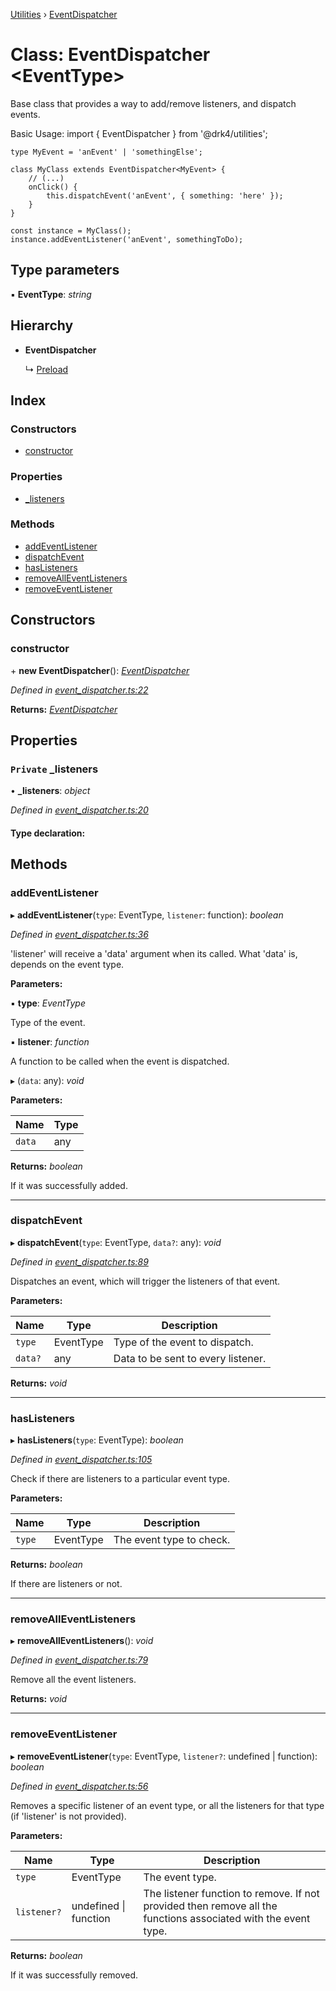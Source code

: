 [Utilities](../README.md) › [EventDispatcher](eventdispatcher.md)

# Class: EventDispatcher <**EventType**>

Base class that provides a way to add/remove listeners, and dispatch events.

Basic Usage:
    import { EventDispatcher } from '@drk4/utilities';

    type MyEvent = 'anEvent' | 'somethingElse';

    class MyClass extends EventDispatcher<MyEvent> {
        // (...)
        onClick() {
            this.dispatchEvent('anEvent', { something: 'here' });
        }
    }

    const instance = MyClass();
    instance.addEventListener('anEvent', somethingToDo);

## Type parameters

▪ **EventType**: *string*

## Hierarchy

* **EventDispatcher**

  ↳ [Preload](preload.md)

## Index

### Constructors

* [constructor](eventdispatcher.md#constructor)

### Properties

* [_listeners](eventdispatcher.md#private-_listeners)

### Methods

* [addEventListener](eventdispatcher.md#addeventlistener)
* [dispatchEvent](eventdispatcher.md#dispatchevent)
* [hasListeners](eventdispatcher.md#haslisteners)
* [removeAllEventListeners](eventdispatcher.md#removealleventlisteners)
* [removeEventListener](eventdispatcher.md#removeeventlistener)

## Constructors

###  constructor

\+ **new EventDispatcher**(): *[EventDispatcher](eventdispatcher.md)*

*Defined in [event_dispatcher.ts:22](https://github.com/noobiept/utilities/blob/2dab2f8/source/event_dispatcher.ts#L22)*

**Returns:** *[EventDispatcher](eventdispatcher.md)*

## Properties

### `Private` _listeners

• **_listeners**: *object*

*Defined in [event_dispatcher.ts:20](https://github.com/noobiept/utilities/blob/2dab2f8/source/event_dispatcher.ts#L20)*

#### Type declaration:

## Methods

###  addEventListener

▸ **addEventListener**(`type`: EventType, `listener`: function): *boolean*

*Defined in [event_dispatcher.ts:36](https://github.com/noobiept/utilities/blob/2dab2f8/source/event_dispatcher.ts#L36)*

'listener' will receive a 'data' argument when its called.
What 'data' is, depends on the event type.

**Parameters:**

▪ **type**: *EventType*

Type of the event.

▪ **listener**: *function*

A function to be called when the event is dispatched.

▸ (`data`: any): *void*

**Parameters:**

Name | Type |
------ | ------ |
`data` | any |

**Returns:** *boolean*

If it was successfully added.

___

###  dispatchEvent

▸ **dispatchEvent**(`type`: EventType, `data?`: any): *void*

*Defined in [event_dispatcher.ts:89](https://github.com/noobiept/utilities/blob/2dab2f8/source/event_dispatcher.ts#L89)*

Dispatches an event, which will trigger the listeners of that event.

**Parameters:**

Name | Type | Description |
------ | ------ | ------ |
`type` | EventType | Type of the event to dispatch. |
`data?` | any | Data to be sent to every listener.  |

**Returns:** *void*

___

###  hasListeners

▸ **hasListeners**(`type`: EventType): *boolean*

*Defined in [event_dispatcher.ts:105](https://github.com/noobiept/utilities/blob/2dab2f8/source/event_dispatcher.ts#L105)*

Check if there are listeners to a particular event type.

**Parameters:**

Name | Type | Description |
------ | ------ | ------ |
`type` | EventType | The event type to check. |

**Returns:** *boolean*

If there are listeners or not.

___

###  removeAllEventListeners

▸ **removeAllEventListeners**(): *void*

*Defined in [event_dispatcher.ts:79](https://github.com/noobiept/utilities/blob/2dab2f8/source/event_dispatcher.ts#L79)*

Remove all the event listeners.

**Returns:** *void*

___

###  removeEventListener

▸ **removeEventListener**(`type`: EventType, `listener?`: undefined | function): *boolean*

*Defined in [event_dispatcher.ts:56](https://github.com/noobiept/utilities/blob/2dab2f8/source/event_dispatcher.ts#L56)*

Removes a specific listener of an event type, or all the listeners for that type (if 'listener' is not provided).

**Parameters:**

Name | Type | Description |
------ | ------ | ------ |
`type` | EventType | The event type. |
`listener?` | undefined &#124; function | The listener function to remove. If not provided then remove all the functions associated with the event type. |

**Returns:** *boolean*

If it was successfully removed.
